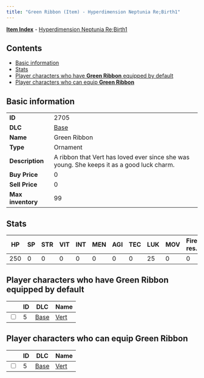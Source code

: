 ```yaml
---
title: "Green Ribbon (Item) - Hyperdimension Neptunia Re;Birth1"
---
```


[**Item Index**](/neptunia/rb1/item/index.html) - [Hyperdimension Neptunia Re;Birth1](/neptunia/rb1)

## Contents

- [Basic information](#basic-information)
- [Stats](#stats)
- [Player characters who have **Green Ribbon** equipped by default](#player-characters-who-have-green-ribbon-equipped-by-default)
- [Player characters who can equip **Green Ribbon**](#player-characters-who-can-equip-green-ribbon)

## Basic information

|   |   |
| -- | -- |
| **ID** | 2705 |
| **DLC** | [Base](/neptunia/rb1/dlc/1-base.html) |
| **Name** | Green Ribbon |
| **Type** | Ornament |
| **Description** | A ribbon that Vert has loved ever since she was young. She keeps it as a good luck charm. |
| **Buy Price** | 0 |
| **Sell Price** | 0 |
| **Max inventory** | 99 |

## Stats

| HP | SP | STR | VIT | INT | MEN | AGI | TEC | LUK | MOV | Fire res. | Ice res. | Wind res. | Lightning res. |
| -- | -- | --- | --- | --- | --- | --- | --- | --- | --- | --------- | -------- | --------- | -------------- |
| 250 | 0 | 0 | 0 | 0 | 0 | 0 | 0 | 25 | 0 | 0 | 0 | 0 | 0 |

## Player characters who have **Green Ribbon** equipped by default

|    | ID | DLC | Name |
| -- | -- | --- | ---- |
| <input type="checkbox" id="rb1-player-1-5" class="trackbox" /> | 5 | [Base](/neptunia/rb1/dlc/1-base.html) | [Vert](/neptunia/rb1/player/1-5-vert.html) |

## Player characters who can equip **Green Ribbon**

|    | ID | DLC | Name |
| -- | -- | --- | ---- |
| <input type="checkbox" id="rb1-player-1-5" class="trackbox" /> | 5 | [Base](/neptunia/rb1/dlc/1-base.html) | [Vert](/neptunia/rb1/player/1-5-vert.html) |